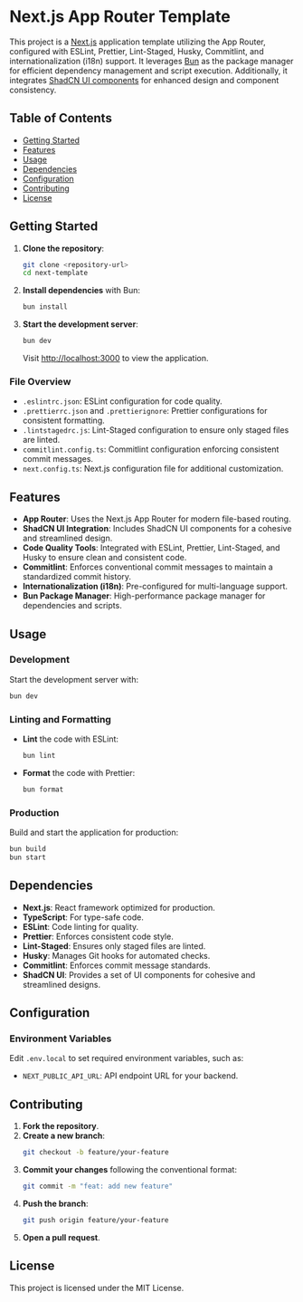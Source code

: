 
# Next.js App Router Template

This project is a [Next.js](https://nextjs.org) application template utilizing the App Router, configured with ESLint, Prettier, Lint-Staged, Husky, Commitlint, and internationalization (i18n) support. It leverages [Bun](https://bun.sh) as the package manager for efficient dependency management and script execution. Additionally, it integrates [ShadCN UI components](https://ui.shadcn.com/) for enhanced design and component consistency.

## Table of Contents

- [Getting Started](#getting-started)
- [Features](#features)
- [Usage](#usage)
- [Dependencies](#dependencies)
- [Configuration](#configuration)
- [Contributing](#contributing)
- [License](#license)

## Getting Started

1. **Clone the repository**:
   ```bash
   git clone <repository-url>
   cd next-template
   ```

2. **Install dependencies** with Bun:
   ```bash
   bun install
   ```

3. **Start the development server**:
   ```bash
   bun dev
   ```

   Visit [http://localhost:3000](http://localhost:3000) to view the application.

### File Overview

- `.eslintrc.json`: ESLint configuration for code quality.
- `.prettierrc.json` and `.prettierignore`: Prettier configurations for consistent formatting.
- `.lintstagedrc.js`: Lint-Staged configuration to ensure only staged files are linted.
- `commitlint.config.ts`: Commitlint configuration enforcing consistent commit messages.
- `next.config.ts`: Next.js configuration file for additional customization.

## Features

- **App Router**: Uses the Next.js App Router for modern file-based routing.
- **ShadCN UI Integration**: Includes ShadCN UI components for a cohesive and streamlined design.
- **Code Quality Tools**: Integrated with ESLint, Prettier, Lint-Staged, and Husky to ensure clean and consistent code.
- **Commitlint**: Enforces conventional commit messages to maintain a standardized commit history.
- **Internationalization (i18n)**: Pre-configured for multi-language support.
- **Bun Package Manager**: High-performance package manager for dependencies and scripts.

## Usage

### Development
Start the development server with:

```bash
bun dev
```

### Linting and Formatting
- **Lint** the code with ESLint:
  ```bash
  bun lint
  ```
- **Format** the code with Prettier:
  ```bash
  bun format
  ```

### Production
Build and start the application for production:
```bash
bun build
bun start
```

## Dependencies

- **Next.js**: React framework optimized for production.
- **TypeScript**: For type-safe code.
- **ESLint**: Code linting for quality.
- **Prettier**: Enforces consistent code style.
- **Lint-Staged**: Ensures only staged files are linted.
- **Husky**: Manages Git hooks for automated checks.
- **Commitlint**: Enforces commit message standards.
- **ShadCN UI**: Provides a set of UI components for cohesive and streamlined designs.

## Configuration

### Environment Variables
Edit `.env.local` to set required environment variables, such as:

- `NEXT_PUBLIC_API_URL`: API endpoint URL for your backend.

## Contributing

1. **Fork the repository**.
2. **Create a new branch**:
   ```bash
   git checkout -b feature/your-feature
   ```
3. **Commit your changes** following the conventional format:
   ```bash
   git commit -m "feat: add new feature"
   ```
4. **Push the branch**:
   ```bash
   git push origin feature/your-feature
   ```
5. **Open a pull request**.

## License

This project is licensed under the MIT License.